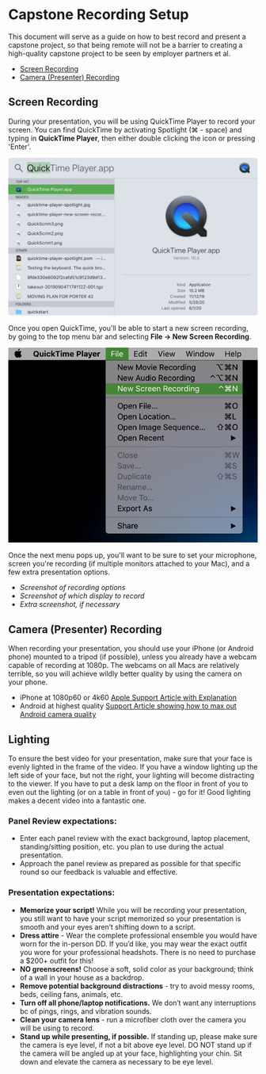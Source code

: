 # Capstone Recording Setup
This document will serve as a guide on how to best record and present a capstone project, so that being remote will not be a barrier to creating a high-quality capstone project to be seen by employer partners et al.

* [Screen Recording](#screen-recording)
* [Camera (Presenter) Recording](#camera-presenter-recording)

## Screen Recording
During your presentation, you will be using QuickTime Player to record your screen. You can find QuickTime by activating Spotlight (⌘ - space) and typing in **QuickTime Player**, then either double clicking the icon or pressing 'Enter'.

![QuickTime Player - Spotlight](img/quicktime-player-spotlight.jpg)

 Once you open QuickTime, you'll be able to start a new screen recording, by going to the top menu bar and selecting **File -> New Screen Recording**.
 
![QuickTime Player New Screen Recording](img/quicktime-player-new-screen-recording.jpg)

Once the next menu pops up, you'll want to be sure to set your microphone, screen you're recording (if multiple monitors attached to your Mac), and a few extra presentation options.

* _Screenshot of recording options_
* _Screenshot of which display to record_
* _Extra screenshot, if necessary_

## Camera (Presenter) Recording
When recording your presentation, you should use your iPhone (or Android phone) mounted to a tripod (if possible), unless you already have a webcam capable of recording at 1080p. The webcams on all Macs are relatively terrible, so you will achieve wildly better quality by using the camera on your phone.

* iPhone at 1080p60 or 4k60 [Apple Support Article with Explanation](https://support.apple.com/en-us/HT209431)
* Android at highest quality [Support Article showing how to max out Android camera quality](https://www.dummies.com/consumer-electronics/tablets/android-tablets/how-to-change-the-resolution-on-your-android-tablets-camera/)

## Lighting

To ensure the best video for your presentation, make sure that your face is evenly lighted in the frame of the video. If you have a window lighting up the left side of your face, but not the right, your lighting will become distracting to the viewer. If you have to put a desk lamp on the floor in front of you to even out the lighting (or on a table in front of you) - go for it! Good lighting makes a decent video into a fantastic one.

### Panel Review expectations:
* Enter each panel review with the exact background, laptop placement, standing/sitting position, etc. you plan to use during the actual presentation.
* Approach the panel review as prepared as possible for that specific round so our feedback is valuable and effective.
 
### Presentation expectations:
* **Memorize your script!** While you will be recording your presentation, you still want to have your script memorized so your presentation is smooth and your eyes aren’t shifting down to a script.
* **Dress attire** - Wear the complete professional ensemble you would have worn for the in-person DD. If you’d like, you may wear the exact outfit you wore for your professional headshots. There is no need to purchase a $200+ outfit for this!
* **NO greenscreens!** Choose a soft, solid color as your background; think of a wall in your house as a backdrop.
* **Remove potential background distractions** - try to avoid messy rooms, beds, ceiling fans, animals, etc.
* **Turn off all phone/laptop notifications.** We don’t want any interruptions bc of pings, rings, and vibration sounds.
* **Clean your camera lens** - run a microfiber cloth over the camera you will be using to record.
* **Stand up while presenting, if possible.** If standing up, please make sure the camera is eye level, if not a bit above eye level. DO NOT stand up if the camera will be angled up at your face, highlighting your chin. Sit down and elevate the camera as necessary to be eye level.